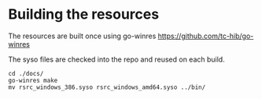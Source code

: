 # Building the resources

The resources are built once using go-winres
https://github.com/tc-hib/go-winres

The syso files are checked into the repo and reused on each build.

```
cd ./docs/
go-winres make
mv rsrc_windows_386.syso rsrc_windows_amd64.syso ../bin/
```
